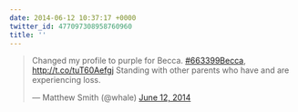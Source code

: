 ```yaml
---
date: 2014-06-12 10:37:17 +0000
twitter_id: 477097308958760960
title: ''
---
```


<blockquote class="twitter-tweet"><p lang="en" dir="ltr">Changed my profile to purple for Becca. <a href="https://twitter.com/hashtag/663399Becca?src=hash&amp;ref_src=twsrc%5Etfw">#663399Becca</a>, <a href="http://t.co/tuT60Aefgj">http://t.co/tuT60Aefgj</a> Standing with other parents who have and are experiencing loss.</p>&mdash; Matthew Smith (@whale) <a href="https://twitter.com/whale/status/477067343047032832?ref_src=twsrc%5Etfw">June 12, 2014</a></blockquote>
<script async src="https://platform.twitter.com/widgets.js" charset="utf-8"></script>
